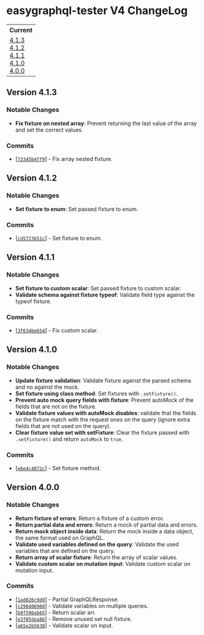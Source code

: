 # easygraphql-tester V4 ChangeLog

<table>
<tr>
<th>Current</th>
</tr>
<tr>
<td>
<a href="#4.1.3">4.1.3</a><br/>
<a href="#4.1.2">4.1.2</a><br/>
<a href="#4.1.1">4.1.1</a><br/>
<a href="#4.1.0">4.1.0</a><br/>
<a href="#4.0.0">4.0.0</a><br/>
</td>
</tr>
</table>

<a id="4.1.3"></a>
## Version 4.1.3

### Notable Changes

* **Fix fixture on nested array**: Prevent returning the last value of the array and set the correct values.

### Commits

* [[`73345b4ff9`](https://github.com/EasyGraphQL/easygraphql-tester/commit/73345b4ff9)] - Fix array nested fixture.

<a id="4.1.2"></a>
## Version 4.1.2

### Notable Changes

* **Set fixture to enum**: Set passed fixture to enum.

### Commits

* [[`cd5723b51c`](https://github.com/EasyGraphQL/easygraphql-tester/commit/cd5723b51c)] - Set fixture to enum.

<a id="4.1.1"></a>
## Version 4.1.1

### Notable Changes

* **Set fixture to custom scalar**: Set passed fixture to custom scalar.
* **Validate schema against fixture typeof**: Validate field type against the typeof fixture.

### Commits

* [[`3f634be654`](https://github.com/EasyGraphQL/easygraphql-tester/commit/3f634be654)] - Fix custom scalar.

<a id="4.1.0"></a>
## Version 4.1.0

### Notable Changes

* **Update fixture validation**: Validate fixture against the parsed schema and no against the mock.
* **Set fixture using class method**: Set fixtures with `.setFixture()`.
* **Prevent auto mock query fields with fixture**: Prevent autoMock of the fields that are not on the fixture.
* **Validate fixture values with autoMock disables**: validate that the fields on the fixture match with the request ones on the query (ignore extra fields that are not used on the query).
* **Clear fixture value set with setFixture**: Clear the fixture passed with `.setFixture()` and return `autoMock` to `true`.

### Commits

* [[`e6e4c4072c`](https://github.com/EasyGraphQL/easygraphql-tester/commit/e6e4c4072c)] - Set fixture method.

<a id="4.0.0"></a>
## Version 4.0.0

### Notable Changes

* **Return fixture of errors**: Return a fixture of a custom error.
* **Return partial data and errors**: Return a mock of partial data and errors.
* **Return mock object inside data**: Return the mock inside a data object, the same format used on GraphQL.
* **Validate used variables defined on the query**: Validate the used variables that are defined on the query.
* **Return array of scalar fixture**: Return the array of scalar values.
* **Validate custom scalar on mutation input**: Validate custom scalar on mutation input.


### Commits

* [[`1ad826c9d8`](https://github.com/EasyGraphQL/easygraphql-tester/commit/1ad826c9d8)] - Partial GraphQLResponse.
* [[`c296406960`](https://github.com/EasyGraphQL/easygraphql-tester/commit/c296406960)] - Validate variables on multiple queries.
* [[`b9f596ab65`](https://github.com/EasyGraphQL/easygraphql-tester/commit/b9f596ab65)] - Return scalar arr.
* [[`e3f05dea86`](https://github.com/EasyGraphQL/easygraphql-tester/commit/e3f05dea86)] - Remove unused set null fixture.
* [[`a65e2b5638`](https://github.com/EasyGraphQL/easygraphql-tester/commit/a65e2b5638)] - Validate scalar on input.
